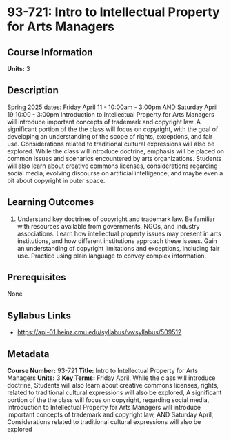 # 93-721: Intro to Intellectual Property for Arts Managers

## Course Information

**Units:** 3

## Description

Spring 2025 dates: Friday April 11 - 10:00am - 3:00pm AND Saturday April 19 10:00 - 3:00pm Introduction to Intellectual Property for Arts Managers will introduce important concepts of trademark and copyright law. A significant portion of the the class will focus on copyright, with the goal of developing an understanding of the scope of rights, exceptions, and fair use. Considerations related to traditional cultural expressions will also be explored. While the class will introduce doctrine, emphasis will be placed on common issues and scenarios encountered by arts organizations. Students will also learn about creative commons licenses, considerations regarding social media, evolving discourse on artificial intelligence, and maybe even a bit about copyright in outer space.

## Learning Outcomes

1. Understand key doctrines of copyright and trademark law. Be familiar with resources available from governments, NGOs, and industry associations. Learn how intellectual property issues may present in arts institutions, and how different institutions approach these issues. Gain an understanding of copyright limitations and exceptions, including fair use. Practice using plain language to convey complex information.

## Prerequisites

None

## Syllabus Links

* https://api-01.heinz.cmu.edu/syllabus/vwsyllabus/509512

## Metadata

**Course Number:** 93-721
**Title:** Intro to Intellectual Property for Arts Managers
**Units:** 3
**Key Terms:** Friday April, While the class will introduce doctrine, Students will also learn about creative commons licenses, rights, related to traditional cultural expressions will also be explored, A significant portion of the the class will focus on copyright, regarding social media, Introduction to Intellectual Property for Arts Managers will introduce important concepts of trademark and copyright law, AND Saturday April, Considerations related to traditional cultural expressions will also be explored
